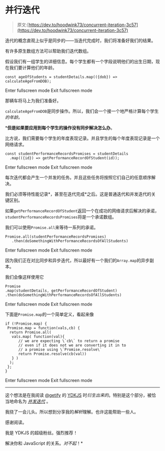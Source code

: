 # 并行迭代

> 原文:[https://dev.to/hoodwink73/concurrent-iteration-3c57](https://dev.to/hoodwink73/concurrent-iteration-3c57)

迭代的概念直观上似乎是同步的——当迭代完成时，我们将准备好我们的结果。

有许多原生数组方法可以帮助我们迭代数组。

假设我们有一组学生的详细信息。每个学生都有一个字段说明他们的出生日期，现在我们要计算他们的年龄。

```
const ageOfStudents = studentDetails.map(({dob}) => calculateAgeFromDOB); 
```

Enter fullscreen mode Exit fullscreen mode

那辆车将马上为我们准备好。

`calculateAgeFromDOB`是同步操作。所以，我们会一个接一个地严格计算每个学生*的年龄。*

 ***但是如果要应用到每个学生的操作没有同步解决怎么办**。

比方说，我们需要每个学生的年度表现记录。并且学生的每个年度表现记录是一个网络请求。

```
const studentPerformanceRecordsPromises = studentDetails  
  .map(({id}) => getPerformanceRecordOfStudent(id)); 
```

Enter fullscreen mode Exit fullscreen mode

每次迭代都会产生一个并发的任务。并且这些任务将按照它们自己的任意顺序解决。

我们必须等待性能记录*，甚至在迭代完成*之后。这是普通迭代和并发迭代的关键区别。

如果`getPerformanceRecordOfStudent`返回一个在成功的网络请求后解决的承诺，`studentPerformanceRecordsPromises`将是一个承诺数组。

我们可以使用`Promise.all`来等待一系列的承诺。

```
Promise.all(studentPerformanceRecordsPromises)  
   .then(doSomethingWithPerformanceRecordsOfAllStudents) 
```

Enter fullscreen mode Exit fullscreen mode

因为我们正在对比同步和异步迭代，所以最好有一个我们的`Array.map`的异步副本。

我们会像这样使用它

```
Promise  
.map(studentDetails, getPerformanceRecordOfStudent)  
.then(doSomethingWithPerformanceRecordsOfAllStudents) 
```

Enter fullscreen mode Exit fullscreen mode

下面是`Promise.map`的一个简单定义，看起来像

```
if (!Promise.map) {  
 Promise.map = function(vals,cb) {  
  return Promise.all(  
   vals.map( function(val){  
      // we are expecting \`cb\` to return a promise 
      // even if it does not we are converting it in to 
      // a promise using \`Promise.resolve\` 
      return Promise.resolve(cb(val))  
   } )  
  );  
 };  
} 
```

Enter fullscreen mode Exit fullscreen mode

* * *

这个想法是在我阅读 [@getify](https://twitter.com/getify) 的 [YDKJS](https://github.com/getify/You-Dont-Know-JS) 时*衍生出来的*。特别是这个部分，被恰当地命名为 [*并发迭代*](https://github.com/getify/You-Dont-Know-JS/blob/master/async%20%26%20performance/ch3.md#concurrent-iterations) 。

我挠了一会儿头。所以想到分享我的*解析*理解。也许这能帮助一些人。

感谢阅读。

我是 YDKJS 的超级粉丝。强烈推荐！

解决你和 JavaScript 的关系。*对不起*！*